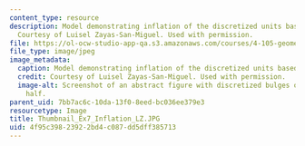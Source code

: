 ```yaml
---
content_type: resource
description: Model demonstrating inflation of the discretized units based on air pressure.
  Courtesy of Luisel Zayas-San-Miguel. Used with permission.
file: https://ol-ocw-studio-app-qa.s3.amazonaws.com/courses/4-105-geometric-disciplines-and-architecture-skills-reciprocal-methodologies-fall-2012/4f95c39823922bd4c087dd5dff385713_Thumbnail_Ex7_Inflation_LZ.JPG
file_type: image/jpeg
image_metadata:
  caption: Model demonstrating inflation of the discretized units based on air pressure.
  credit: Courtesy of Luisel Zayas-San-Miguel. Used with permission.
  image-alt: Screenshot of an abstract figure with discretized bulges on the left
    half.
parent_uid: 7bb7ac6c-10da-13f0-8eed-bc036ee379e3
resourcetype: Image
title: Thumbnail_Ex7_Inflation_LZ.JPG
uid: 4f95c398-2392-2bd4-c087-dd5dff385713
---
```

